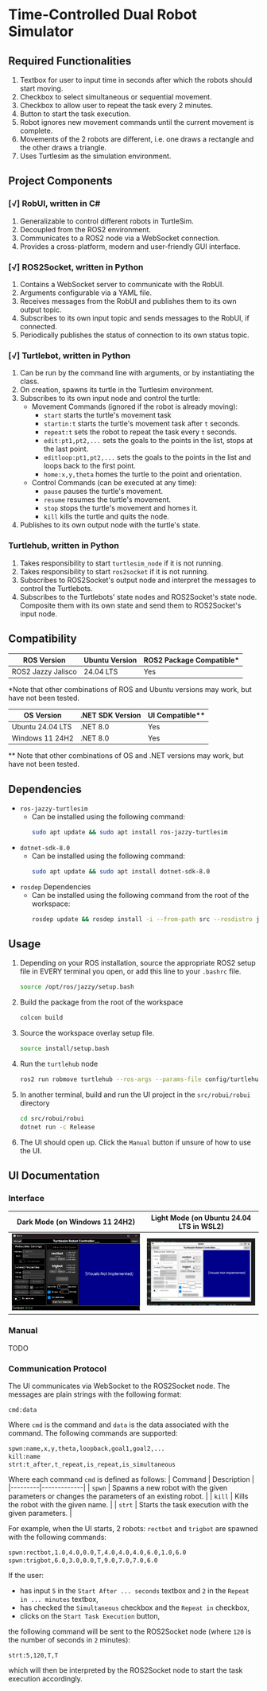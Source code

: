 # Time-Controlled Dual Robot Simulator

## Required Functionalities
1. Textbox for user to input time in seconds after which the robots should start moving.
1. Checkbox to select simultaneous or sequential movement.
1. Checkbox to allow user to repeat the task every 2 minutes.
1. Button to start the task execution.
1. Robot ignores new movement commands until the current movement is complete.
1. Movements of the 2 robots are different, i.e. one draws a rectangle and the other draws a triangle.
1. Uses Turtlesim as the simulation environment.

## Project Components

### [√] RobUI, written in C#
1. Generalizable to control different robots in TurtleSim.
1. Decoupled from the ROS2 environment.
1. Communicates to a ROS2 node via a WebSocket connection.
1. Provides a cross-platform, modern and user-friendly GUI interface.

### [√] ROS2Socket, written in Python
1. Contains a WebSocket server to communicate with the RobUI.
1. Arguments configurable via a YAML file.
1. Receives messages from the RobUI and publishes them to its own output topic.
1. Subscribes to its own input topic and sends messages to the RobUI, if connected.
1. Periodically publishes the status of connection to its own status topic.

### [√] Turtlebot, written in Python
1. Can be run by the command line with arguments, or by instantiating the class.
1. On creation, spawns its turtle in the Turtlesim environment.
1. Subscribes to its own input node and control the turtle:
    - Movement Commands (ignored if the robot is already moving):
        - `start` starts the turtle's movement task
        - `startin:t` starts the turtle's movement task after `t` seconds.
        - `repeat:t` sets the robot to repeat the task every `t` seconds.
        - `edit:pt1,pt2,...` sets the goals to the points in the list, stops at the last point.
        - `editloop:pt1,pt2,...` sets the goals to the points in the list and loops back to the first point.
        - `home:x,y,theta` homes the turtle to the point and orientation.
    - Control Commands (can be executed at any time):
        - `pause` pauses the turtle's movement.
        - `resume` resumes the turtle's movement.
        - `stop` stops the turtle's movement and homes it.
        - `kill` kills the turtle and quits the node.
1. Publishes to its own output node with the turtle's state.

### Turtlehub, written in Python
1. Takes responsibility to start `turtlesim_node` if it is not running.
1. Takes responsibility to start `ros2socket` if it is not running.
1. Subscribes to ROS2Socket's output node and interpret the messages to control the Turtlebots.
1. Subscribes to the Turtlebots' state nodes and ROS2Socket's state node. Composite them with its own state and send them to ROS2Socket's input node.

## Compatibility
| ROS Version | Ubuntu Version | ROS2 Package Compatible* |
|-------------|-----------------|-------------|
| ROS2 Jazzy Jalisco | 24.04 LTS | Yes |

*Note that other combinations of ROS and Ubuntu versions may work, but have not been tested.

| OS Version | .NET SDK Version | UI Compatible** |
|------------|-------------------|---------------|
| Ubuntu 24.04 LTS | .NET 8.0 | Yes |
| Windows 11 24H2 | .NET 8.0 | Yes |

** Note that other combinations of OS and .NET versions may work, but have not been tested.

## Dependencies
- `ros-jazzy-turtlesim`
    - Can be installed using the following command:
        ```bash
        sudo apt update && sudo apt install ros-jazzy-turtlesim
        ```
- `dotnet-sdk-8.0`
    - Can be installed using the following command:
        ```bash
        sudo apt update && sudo apt install dotnet-sdk-8.0
        ```
- `rosdep` Dependencies
    - Can be installed using the following command from the root of the workspace:
        ```bash
        rosdep update && rosdep install -i --from-path src --rosdistro jazzy -y
        ```

## Usage
1. Depending on your ROS installation, source the appropriate ROS2 setup file in EVERY terminal you open, or add this line to your `.bashrc` file.
    ```bash
    source /opt/ros/jazzy/setup.bash
    ```
1. Build the package from the root of the workspace
    ```bash
    colcon build
    ```
1. Source the workspace overlay setup file.
    ```bash
    source install/setup.bash
    ```
1. Run the `turtlehub` node
    ```bash
    ros2 run robmove turtlehub --ros-args --params-file config/turtlehub.yaml
    ```
1. In another terminal, build and run the UI project in the `src/robui/robui` directory
    ```bash
    cd src/robui/robui
    dotnet run -c Release
    ```
1. The UI should open up. Click the `Manual` button if unsure of how to use the UI.

## UI Documentation
### Interface
| Dark Mode (on Windows 11 24H2) | Light Mode (on Ubuntu 24.04 LTS in WSL2) |
|-----------|------------|
| ![Dark Mode](img/dark_mode.png) | ![Light Mode](img/light_mode.png) |

### Manual
TODO

### Communication Protocol
The UI communicates via WebSocket to the ROS2Socket node. The messages are plain strings with the following format:
```
cmd:data
```
Where `cmd` is the command and `data` is the data associated with the command. The following commands are supported:
```
spwn:name,x,y,theta,loopback,goal1,goal2,...
kill:name
strt:t_after,t_repeat,is_repeat,is_simultaneous
```
Where each command `cmd` is defined as follows:
| Command | Description |
|---------|-------------|
| `spwn` | Spawns a new robot with the given parameters or changes the parameters of an existing robot. |
| `kill` | Kills the robot with the given name. |
| `strt` | Starts the task execution with the given parameters. |

For example, when the UI starts, 2 robots: `rectbot` and `trigbot` are spawned with the following commands:
```
spwn:rectbot,1.0,4.0,0.0,T,4.0,4.0,4.0,6.0,1.0,6.0
spwn:trigbot,6.0,3.0,0.0,T,9.0,7.0,7.0,6.0
```
If the user:
- has input `5` in the `Start After ... seconds` textbox and `2` in the `Repeat in ... minutes` textbox,
- has checked the `Simultaneous` checkbox and the `Repeat in` checkbox,
- clicks on the `Start Task Execution` button,

the following command will be sent to the ROS2Socket node (where `120` is the number of seconds in `2` minutes):
```
strt:5,120,T,T
```
which will then be interpreted by the ROS2Socket node to start the task execution accordingly.